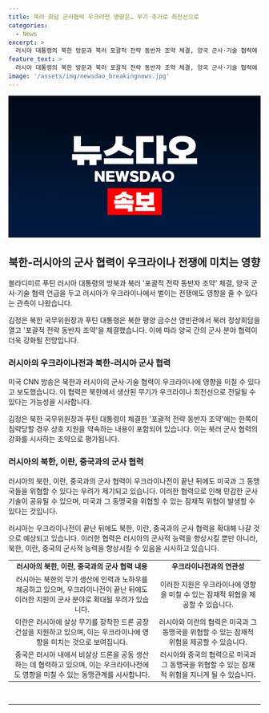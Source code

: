 ```yaml
---
title: 북러 회담 군사협력 우크라전 영향은… 무기 추가로 최전선으로
categories:
  - News
excerpt: >
  러시아 대통령의 북한 방문과 북러 포괄적 전략 동반자 조약 체결, 양국 군사·기술 협력에 대한 관측이 나왔다. 북한의 미사일 생산과 관련, 미국과 동맹국의 가능한 위협에 대한 우려도 제기됐다. 북한과 러시아의 밀접한 협력은 이전에 제한된 미국의 무기가 우크라이나로 이동하기 시작하는 상황에서 이루어졌다. 러시아는 우크라이나를 파괴하고, 북한의 핵무기 확대를 위한 자금과 기술을 제공하는 것으로 분석됐다. 우크라이나전 끝난 뒤에도 미국과 그 동맹국을 위협할 수 있다는 미국 국방·정보 당국의 우려가 표명됐다.
feature_text: >
  러시아 대통령의 북한 방문과 북러 포괄적 전략 동반자 조약 체결, 양국 군사·기술 협력에 대한 관측이 나왔다. 북한의 미사일 생산과 관련, 미국과 동맹국의 가능한 위협에 대한 우려도 제기됐다. 북한과 러시아의 밀접한 협력은 이전에 제한된 미국의 무기가 우크라이나로 이동하기 시작하는 상황에서 이루어졌다. 러시아는 우크라이나를 파괴하고, 북한의 핵무기 확대를 위한 자금과 기술을 제공하는 것으로 분석됐다. 우크라이나전 끝난 뒤에도 미국과 그 동맹국을 위협할 수 있다는 미국 국방·정보 당국의 우려가 표명됐다.
image: '/assets/img/newsdao_breakingnews.jpg'
---
```


<p><img src="/assets/img/newsdao_breakingnews.jpg" alt="firstkoreanews 속보" /></p>

<h2 data-ke-size="size26">북한-러시아의 군사 협력이 우크라이나 전쟁에 미치는 영향</h2>

<p data-ke-size="size16">블라디미르 푸틴 러시아 대통령의 방북과 북러 '포괄적 전략 동반자 조약' 체결, 양국 군사·기술 협력 언급을 두고 러시아가 우크라이나에서 벌이는 전쟁에도 영향을 줄 수 있다는 관측이 나왔습니다.</p>

<p data-ke-size="size16">김정은 북한 국무위원장과 푸틴 대통령은 북한 평양 금수산 영빈관에서 북러 정상회담을 열고 '포괄적 전략 동반자 조약'을 체결했습니다. 이에 따라 양국 간의 군사 분야 협력이 더욱 강화될 전망입니다.</p>

<h3 data-ke-size="size24">러시아의 우크라이나전과 북한-러시아 군사 협력</h3>

<p data-ke-size="size16">미국 CNN 방송은 북한과 러시아의 군사·기술 협력이 우크라이나에 영향을 미칠 수 있다고 보도했습니다. 이 협력은 북한에서 생산된 무기가 우크라이나 최전선으로 전달될 수 있다는 가능성을 시사합니다.</p>

<p data-ke-size="size16">김정은 북한 국무위원장과 푸틴 대통령이 체결한 '포괄적 전략 동반자 조약'에는 한쪽이 침략당할 경우 상호 지원을 약속하는 내용이 포함되어 있습니다. 이는 북러 군사 협력의 강화를 시사하는 조약으로 평가됩니다.</p>

<h3 data-ke-size="size24">러시아의 북한, 이란, 중국과의 군사 협력</h3>

<p data-ke-size="size16">러시아의 북한, 이란, 중국과의 군사 협력이 우크라이나전이 끝난 뒤에도 미국과 그 동맹국들을 위협할 수 있다는 우려가 제기되고 있습니다. 이러한 협력으로 인해 민감한 군사 기술이 공유될 수 있으며, 미국과 그 동맹국을 위협할 수 있는 잠재적 위협이 발생할 수 있다는 것입니다.</p>

<p data-ke-size="size16">러시아는 우크라이나전이 끝난 뒤에도 북한, 이란, 중국과의 군사 협력을 확대해 나갈 것으로 예상되고 있습니다. 이러한 협력은 러시아의 군사적 능력을 향상시킬 뿐만 아니라, 북한, 이란, 중국의 군사적 능력을 향상시킬 수 있음을 시사하고 있습니다.</p>

<table>
    <tr>
        <td style="text-align: center; height: 17px;"><b>러시아의 북한, 이란, 중국과의 군사 협력 내용</b></td>
        <td style="text-align: center; height: 17px;"><b>우크라이나전과의 연관성</b></td>
    </tr>
    <tr>
        <td style="text-align: center; height: 17px;">러시아는 북한의 무기 생산에 인력과 노하우를 제공하고 있으며, 우크라이나전이 끝난 뒤에도 이러한 지원이 군사 분야로 확대될 우려가 있습니다.</td>
        <td style="text-align: center; height: 17px;">이러한 지원은 우크라이나에 영향을 미칠 수 있는 잠재적 위협을 제공할 수 있습니다.</td>
    </tr>
    <tr>
        <td style="text-align: center; height: 17px;">이란은 러시아에 살상 무기를 장착한 드론 공장 건설을 지원하고 있으며, 이는 우크라이나에 영향을 미치는 것으로 보여집니다.</td>
        <td style="text-align: center; height: 17px;">러시아와 이란의 협력은 미국과 그 동맹국을 위협할 수 있는 잠재적 위험을 제공할 수 있습니다.</td>
    </tr>
    <tr>
        <td style="text-align: center; height: 17px;">중국은 러시아 내에서 비살상 드론을 공동 생산하는 데 협력하고 있으며, 이는 우크라이나전에도 영향을 미칠 수 있는 동맹관계를 시사합니다.</td>
        <td style="text-align: center; height: 17px;">러시아와 중국의 협력으로 미국과 그 동맹국을 위협할 수 있는 잠재적 위험을 지니게 될 수 있습니다.</td>
    </tr>
</table>

<p data-ke-size="size16">&nbsp;</p>

<hr>

<p data-ke-size="size16">&nbsp;</p>

